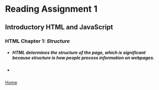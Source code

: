 # Reading Assignment 1
## Introductory HTML and JavaScript

### HTML Chapter 1: *Structure*

- ##### HTML determines the structure of the page, which is significant because structure is how people process information on webpages.

- ##### 


[Home](README.md) 
